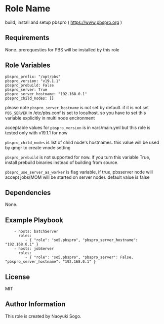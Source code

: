 Role Name
=========

build, install and setup pbspro ( https://www.pbspro.org )


Requirements
------------

None. prerequesties for PBS will be installed by this role

Role Variables
--------------

```
pbspro_prefix: "/opt/pbs"
pbspro_version: "v19.1.1"
pbspro_prebuild: False
pbspro_server: True
pbspro_server_hostname: "192.168.0.1"
pbspro_child_nodes: []
```

please note ```pbspro_server_hostname``` is not set by default. 
if it is not set ```PBS_SERVER``` in /etc/pbs.conf is set to localhost. 
so you have to set this variable explicitly  in multi node encironment

acceptable values for ```pbspro_version``` is in vars/main.yml but this role 
is tested only with v19.1.1 for now

```pbspro_child_nodes``` is list of child node's hostnames. this value will be used by qmgr to create vnode setting

```pbspro_prebuild``` is not supported for now. If you turn this variable True, install prebuild binaries instead of building from source.

```pbspro_use_server_as_worker``` is flag variable, if true, pbsserver node will accept jobs(MOM will be started on server node). default value is false

Dependencies
------------

None.

Example Playbook
----------------

```
    - hosts: batchServer
      roles:
         - { "role": "so5.pbspro", "pbspro_server_hostname": "192.168.0.1" }
    - hosts: jobServer
      roles:
         - { "role": "so5.pbspro", "pbspro_server": False, "pbspro_server_hostname": "192.168.0.1" }
```

License
-------

MIT

Author Information
------------------

This role is created by Naoyuki Sogo.
